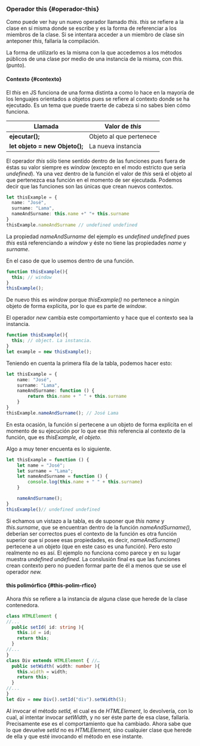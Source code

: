 ### Operador this {#operador-this}

Como puede ver hay un nuevo operador llamado _this_. _this_ se refiere a la clase en sí misma donde se escribe y es la forma de referenciar a los miembros de la clase. Si se intentara acceder a un miembro de clase sin anteponer _this_, fallaría la compilación.

La forma de utilizarlo es la misma con la que accedemos a los métodos públicos de una clase por medio de una instancia de la misma, con _this._ \(punto\).

#### Contexto {#contexto}

El _this_ en JS funciona de una forma distinta a como lo hace en la mayoría de los lenguajes orientados a objetos pues se refiere al contexto donde se ha ejecutado. Es un tema que puede traerte de cabeza si no sabes bien cómo funciona.

| Llamada | Valor de _this_ |
| --- | --- |
| **ejecutar\(\);** | Objeto al que pertenece |
| **let objeto = new Objeto\(\);** | La nueva instancia |

El operador _this_ sólo tiene sentido dentro de las funciones pues fuera de éstas su valor siempre es _window_ \(excepto en el modo estricto que sería _undefined_\). Ya una vez dentro de la función el valor de _this_ será el objeto al que pertenezca esa función en el momento de ser ejecutada. Podemos decir que las funciones son las únicas que crean nuevos contextos.

```ts
let thisExample = { 
  name: "José",
  surname: "Lama", 
  nameAndSurname: this.name +" "+ this.surname
}
thisExample.nameAndSurname // undefined undefined
```

La propiedad _nameAndSurname_ del ejemplo es _undefined undefined_ pues _this_ está referenciando a _window_ y éste no tiene las propiedades _name_ y _surname_.

En el caso de que lo usemos dentro de una función.

```ts
function thisExample(){ 
  this; // window
}
thisExample();
```

De nuevo this es _window_ porque _thisExample\(\)_ no pertenece a ningún objeto de forma explícita, por lo que es parte de _window_.

El operador _new_ cambia este comportamiento y hace que el contexto sea la instancia.

```ts
function thisExample(){ 
  this; // object. La instancia.
}
let example = new thisExample();
```

Teniendo en cuenta la primera fila de la tabla, podemos hacer esto:

```ts
let thisExample = {
    name: "José",
    surname: "Lama",
    nameAndSurname: function () {
        return this.name + " " + this.surname
    }
}
thisExample.nameAndSurname(); // José Lama
```

En esta ocasión, la función sí pertecene a un objeto de forma explícita en el momento de su ejecución por lo que ese _this_ referencia al contexto de la función, que es _thisExample, el objeto._

Algo a muy tener encuenta es lo siguiente.

```ts
let thisExample = function () {
    let name = "José";
    let surname = "Lama";
    let nameAndSurname = function () {
        console.log(this.name + " " + this.surname)
    }

    nameAndSurname();
}
thisExample()// undefined undefined
```

Si echamos un vistazo a la tabla, es de suponer que _this_ _name_ y _this.surname_, que se encuentran dentro de la función _nameAndSurname\(\),_ deberían ser correctos pues el contexto de la función es otra función superior que sí posee esas propiedades, es decir, _nameAndSurname\(\)_ pertecene a un objeto \(que en este caso es una función\). Pero esto realmente no es así. El ejemplo no funciona como parece y en su lugar muestra _undefined undefined._ La conslusión final es que las funciones crean contexto pero no pueden formar parte de él a menos que se use el operador _new._

#### this polimórfico {#this-polim-rfico}

Ahora  _this_ se refiere a la instancia de alguna clase que herede de la clase contenedora.

```ts
class HTMLElement { 
//...
  public setId( id: string ){ 
    this.id = id;
    return this; 
  } 
//...
}
class Div extends HTMLElement { //…
  public setWidth( width: number ){ 
    this.width = width;
    return this; 
  } 
//...
}
let div = new Div().setId("div").setWidth(5);
```

Al invocar el método _setId,_ el cual es de _HTMLElement_, lo devolvería, con lo cual, al intentar invocar _setWidth,_ y no ser éste parte de esa clase, fallaría. Precisamente ese es el comportamiento que ha cambiado. Ahora sabe que lo que devuelve _setId_ no es _HTMLElement,_ sino cualquier clase que herede de ella y que esté invocando el método en ese instante.

